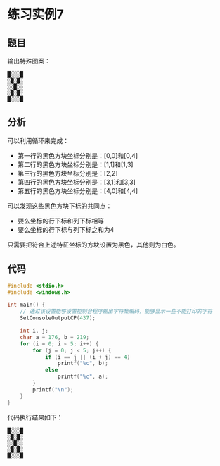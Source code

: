 # 练习实例7

## 题目
输出特殊图案：
```text
█░░░█
░█░█░
░░█░░
░█░█░
█░░░█
```

## 分析
可以利用循环来完成：
- 第一行的黑色方块坐标分别是：[0,0]和[0,4]
- 第二行的黑色方块坐标分别是：[1,1]和[1,3]
- 第三行的黑色方块坐标分别是：[2,2]
- 第四行的黑色方块坐标分别是：[3,1]和[3,3]
- 第五行的黑色方块坐标分别是：[4,0]和[4,4]

可以发现这些黑色方块下标的共同点：
- 要么坐标的行下标和列下标相等
- 要么坐标的行下标与列下标之和为4

只需要把符合上述特征坐标的方块设置为黑色，其他则为白色。

## 代码

```c
#include <stdio.h>
#include <windows.h>

int main() {
    // 通过该设置能够设置控制台程序输出字符集编码，能够显示一些不能打印的字符
    SetConsoleOutputCP(437);

    int i, j;
    char a = 176, b = 219;
    for (i = 0; i < 5; i++) {
        for (j = 0; j < 5; j++) {
            if (i == j || (i + j) == 4)
                printf("%c", b);
            else
                printf("%c", a);
        }
        printf("\n");
    }
}
```

代码执行结果如下：

```text
█░░░█
░█░█░
░░█░░
░█░█░
█░░░█
```